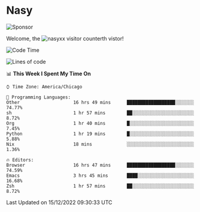 # Nasy

<!--
<p align="center">
<img height="200" src="https://github-readme-stats.vercel.app/api?username=nasyxx&count_private=true&show_icons=true&theme=dracula&include_all_commits=true"/>
<img height="200" src="https://github-readme-stats.vercel.app/api/top-langs/?username=nasyxx&theme=dracula&hide=html,jupyter+notebook&count_private=true&show_icons=true"/>
</p>

  
----------------
-->

![Sponsor](https://img.shields.io/static/v1.svg?label=Sponsor&message=%E2%9D%A4&logo=GitHub&style=flat&color=pink)
 
Welcome, the ![nasyxx visitor counter](https://count.getloli.com/get/@nasyxx?theme=rule34)th vistor!
 
<!--START_SECTION:waka-->
![Code Time](http://img.shields.io/badge/Code%20Time-2%2C925%20hrs%2021%20mins-blue)

![Lines of code](https://img.shields.io/badge/From%20Hello%20World%20I%27ve%20Written-5%20Million%20lines%20of%20code-blue)

📊 **This Week I Spent My Time On** 

```text
⌚︎ Time Zone: America/Chicago

💬 Programming Languages: 
Other                    16 hrs 49 mins      ██████████████████░░░░░░░   74.77% 
sh                       1 hr 57 mins        ██░░░░░░░░░░░░░░░░░░░░░░░   8.72% 
Org                      1 hr 40 mins        █░░░░░░░░░░░░░░░░░░░░░░░░   7.45% 
Python                   1 hr 19 mins        █░░░░░░░░░░░░░░░░░░░░░░░░   5.88% 
Nix                      18 mins             ░░░░░░░░░░░░░░░░░░░░░░░░░   1.36%

🔥 Editors: 
Browser                  16 hrs 47 mins      ██████████████████░░░░░░░   74.59% 
Emacs                    3 hrs 45 mins       ████░░░░░░░░░░░░░░░░░░░░░   16.68% 
Zsh                      1 hr 57 mins        ██░░░░░░░░░░░░░░░░░░░░░░░   8.72%

```


 Last Updated on 15/12/2022 09:30:33 UTC
<!--END_SECTION:waka-->

<!-- ![visitors](https://visitor-badge.laobi.icu/badge?page_id=nasyxx.nasyxx) -->
